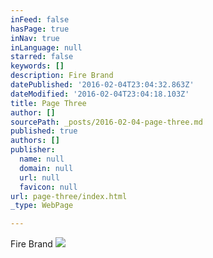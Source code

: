 ```yaml
---
inFeed: false
hasPage: true
inNav: true
inLanguage: null
starred: false
keywords: []
description: Fire Brand
datePublished: '2016-02-04T23:04:32.863Z'
dateModified: '2016-02-04T23:04:18.103Z'
title: Page Three
author: []
sourcePath: _posts/2016-02-04-page-three.md
published: true
authors: []
publisher:
  name: null
  domain: null
  url: null
  favicon: null
url: page-three/index.html
_type: WebPage

---
```

Fire Brand
![](https://s3-us-west-2.amazonaws.com/the-grid-img/p/ebd5cf3d9fbe12bba29e6c71fd85333751be0fc0.png)